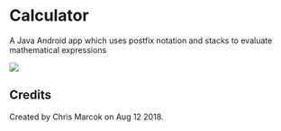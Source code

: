 # Calculator
A Java Android app which uses postfix notation and stacks to evaluate mathematical expressions

![](https://lh3.googleusercontent.com/2u-y5qsK83duViCrUjWVNF81aP0HcV4zkDVkxMnWG9F-kIweZSR9xLUoOIq26dMjB8jaXHp-5O5r7E34teEkS9lOb5Pq3-zp17AKvtfa6M69_BYEmphPBadFaBkEQjKF5-cQ5dEtYa1336aTK5sZEEAHrHpKJfejFq9OYwVcWPpmBAIwMRq5d1DI3A3Dq7E60knwfze7hqIap9VAH3iMhCJZz9BBK0nvd0M2GU2_Wt9Qx4U2rxqOlqpFjbaKLQTmmOYf8b5Q26bW70Q32rBBAO9kvrjMRcJ6Mo7ux5Jo1QfK645eahETPOwAuIOe2873Y1ghlrfFhiIDD-PFEfzINQhXifVg05bRLTQ01Zv4RVZBDGznmqLDKvo0WKB4x7dA6dGK07UQhAvQjEQXNNJkPxVVtpyFpFgVEovD1J3e1xxlFeXZrQenLCEzPJ5H0ZNXWdNaa7qu9IcugfsB_ZZqFHwDV5Xe5_sSZEUR1w5JSlYyy6cj1SV4jPiw7RvWhCNWHnZQaIy1s3IE4q-PFkpCzteDIpJYKqLOCh_VRp6hUVSa2wpz8JkMjiuLUvKFxWsnIPKzMB1edJ5GLiRmxFEdNpDll_tOO2zoD4tSabc=w531-h943-no)

## Credits
Created by Chris Marcok on Aug 12 2018.